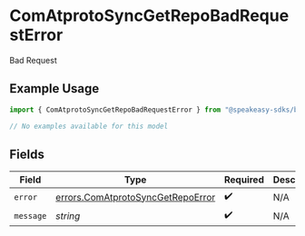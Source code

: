 # ComAtprotoSyncGetRepoBadRequestError

Bad Request

## Example Usage

```typescript
import { ComAtprotoSyncGetRepoBadRequestError } from "@speakeasy-sdks/bluesky/models/errors";

// No examples available for this model
```

## Fields

| Field                                                                                  | Type                                                                                   | Required                                                                               | Description                                                                            |
| -------------------------------------------------------------------------------------- | -------------------------------------------------------------------------------------- | -------------------------------------------------------------------------------------- | -------------------------------------------------------------------------------------- |
| `error`                                                                                | [errors.ComAtprotoSyncGetRepoError](../../models/errors/comatprotosyncgetrepoerror.md) | :heavy_check_mark:                                                                     | N/A                                                                                    |
| `message`                                                                              | *string*                                                                               | :heavy_check_mark:                                                                     | N/A                                                                                    |